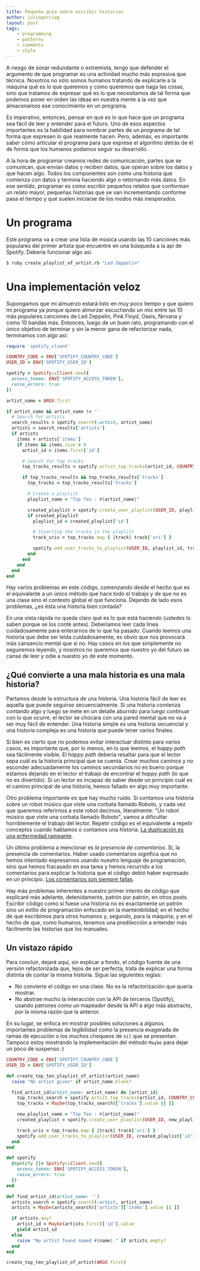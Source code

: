 ```yaml
---
title: Pequeña guía sobre escribir historias
author: juliogarciag
layout: post
tags:
    - programming
    - patterns
    - comments
    - style
---
```



A riesgo de sonar redundante o extremista, tengo que defender el argumento de que programar es una actividad mucho más expresiva que técnica. Nosotros no sólo somos humanos tratando de explicarle a la máquina qué es lo que queremos y cómo queremos que haga las cosas, sino que tratamos de expresar qué es lo que necesitamos de tal forma que podemos poner en orden las ideas en nuestra mente a la vez que almacenamos ese conocimiento en un programa.

Es imperativo, entonces, pensar en qué es lo que hace que un programa sea fácil de leer y entender para el futuro. Uno de esos aspectos importantes es la habilidad para nombrar partes de un programa de tal forma que expresen lo que realmente hacen. Pero, además, es importante saber cómo articular el programa para que exprese el algoritmo detrás de él de forma que los humanos podamos seguir su desarrollo.

A la hora de programar creamos redes de comunicación, partes que se comunican, que envían datos y reciben datos, que operan sobre los datos y que hacen algo. Todos los componentes son como una historia que comienza con datos y termina haciendo algo o retornando más datos. En ese sentido, programar es como escribir pequeños relatos que conforman un relato mayor, pequeñas historias que se van incrementando conforme pasa el tiempo y que suelen iniciarse de los modos más inesperados.

# Un programa

Este programa va a crear una lista de música usando las 10 canciones más populares del primer artista que encuentre en una búsqueda a la api de Spotify. Debería funcionar algo así.

```bash
$ ruby create_playlist_of_artist.rb "Led Zeppelin"
```

# Una implementación veloz

Supongamos que mi almuerzo estará listo en muy poco tiempo y que quiero mi programa ya porque quiero almorzar escuchando un mix entre las 10 más populares canciones de Led Zeppelin, Pink Floyd, Oasis, Nirvana y como 10 bandas más. Entonces, luego de un buen rato, programando con el único objetivo de terminar y sin la menor gana de refactorizar nada, terminamos con algo así:

```ruby
require 'spotify_client'

COUNTRY_CODE = ENV['SPOTIFY_COUNTRY_CODE']
USER_ID = ENV['SPOTIFY_USER_ID']

spotify = Spotify::Client.new({
  access_token: ENV['SPOTIFY_ACCESS_TOKEN'],
  raise_errors: true
})

artist_name = ARGV.first

if artist_name && artist_name != ''
  # Search for artists
  search_results = spotify.search(:artist, artist_name)
  artists = search_results['artists']
  if artists
    items = artists['items']
    if items && items.size > 0
      artist_id = items.first['id']

      # Search for top tracks
      top_tracks_results = spotify.artist_top_tracks(artist_id, COUNTRY_CODE)

      if top_tracks_results && top_tracks_results['tracks']
        top_tracks = top_tracks_results['tracks']

        # Create a playlist
        playlist_name = "Top Ten : #{artist_name}"

        created_playlist = spotify.create_user_playlist(USER_ID, playlist_name)
        if created_playlist
          playlist_id = created_playlist['id']

          # Inserting the tracks in the playlist
          track_uris = top_tracks.map { |track| track['uri'] }

          spotify.add_user_tracks_to_playlist(USER_ID, playlist_id, track_uris)
        end
      end
    end
  end
end
```

Hay varios problemas en este código, comenzando desde el hecho que es el equivalente a un único método que hace todo el trabajo y de que no es una clase sino el contexto global el que funciona. Dejando de lado esos problemas, ¿es ésta una historia bien contada?

En una vista rápida no queda claro qué es lo que está haciendo (ustedes lo saben porque se los conté antes). Deberíamos leer cada línea cuidadosamente para enterarnos de lo que ha pasado. Cuando leemos una historia que debe ser leída cuidadosamente, es obvio que nos provocará más cansancio mental que si no. Hay casos en los que simplemente no seguiremos leyendo, y nosotros no queremos que nuestro yo del futuro se canse de leer y odie a nuestro yo de este momento.

## ¿Qué convierte a una mala historia es una mala historia?

Partamos desde la estructura de una historia. Una historia fácil de leer es aquella que puede seguirse secuencialmente. Si una historia comienza contando algo y luego se mete en un detalle aburrido para luego continuar con lo que ocurre, el lector se chocara con una pared mental que no va a ser muy fácil de entender. Una historia simple es una historia secuencial y una historia compleja es una historia que puede tener varios finales.

Si bien es cierto que no podemos evitar interactuar distinto para varios casos, es importante que, por lo menos, en lo que leemos, el *happy path* sea fácilmente visible. El *happy path* debería resaltar para que el lector sepa cuál es la historia principal que se cuenta. Crear muchos caminos y no esconder adecuadamente los caminos secundarios no es bueno porque estamos dejando en el lector el trabajo de encontrar el *happy path* (lo que no es divertido). Si un lector es incapaz de saber desde un principio cuál es el camino principal de una historia, hemos fallado en algo muy importante.

Otro problema importante es que hay mucho ruido. Si contamos una historia sobre un robot músico que viste una corbata llamado Roboto, y cada vez que queremos referirnos a este robot decimos, literalmente: "Un robot músico que viste una corbata llamado Roboto", vamos a dificultar horriblemente el trabajo del lector. Repetir código es el equivalente a repetir conceptos cuando hablamos o contamos una historia. [La duplicación es una enfermedad rampante](http://blog.8thcolor.com/en/2013/06/duplication-is-a-rampant-disease/).

Un último problema a mencionar es *la presencia de comentarios*. Sí, la presencia de comentarios. Haber usado comentarios significa que no hemos intentado expresarnos usando nuestro lenguaje de programación, sino que hemos fracasado en esa tarea y hemos recurrido a los comentarios para explicar la historia que el código debió haber expresado en un principio. [Los comentarios son siempre fallas](http://www.barebonescoder.com/2011/01/comments-are-always-failures/).

Hay más problemas inherentes a nuestro primer intento de código que explicaré más adelante, detenidamente, patrón por patrón, en otros posts. Escribir código como si fuese una historia no es exactamente un patrón sino un estilo de programación enfocado en la mantenibilidad; en el hecho de que escribimos para otros humanos y, segundo, para la máquina; y en el hecho de que, como humanos, tenemos una predilección a entender más fácilmente las historias que los manuales.

## Un vistazo rápido

Para concluir, dejaré aquí, sin explicar a fondo, el código fuente de una versión refactorizada que, lejos de ser perfecta, trata de explicar una forma distinta de contar la misma historia. Sigue las siguientes reglas:

- No convierte el código en una clase. No es la refactorización que quería mostrar.
- No abstrae mucho la interacción con la API de terceros (Spotify), usando patrones como un mapeador desde la API a algo más abstracto, por la misma razón que la anterior.

En su lugar, se enfoca en mostrar posibles soluciones a algunos importantes problemas de legibilidad como la presencia exagerada de ramas de ejecución o los muchos chequeos de `nil` que se presentan. Tampoco estoy mostrando la implementación del método `Maybe` para dejar un poco de suspenso :)


```ruby
COUNTRY_CODE = ENV['SPOTIFY_COUNTRY_CODE']
USER_ID = ENV['SPOTIFY_USER_ID']

def create_top_ten_playlist_of_artist(artist_name)
  raise "No artist given" if artist_name.blank?

  find_artist_id(artist_name: artist_name) do |artist_id|
    top_tracks_search = spotify.artist_top_tracks(artist_id, COUNTRY_CODE)
    top_tracks = Maybe(top_tracks_search)['tracks'].value || []

    new_playlist_name = "Top Ten : #{artist_name}"
    created_playlist = spotify.create_user_playlist(USER_ID, new_playlist_name)

    track_uris = top_tracks.map { |track| track['uri'] }
    spotify.add_user_tracks_to_playlist(USER_ID, created_playlist['id'], track_uris)
  end
end

def spotify
  @spotify ||= Spotify::Client.new({
    access_token: ENV['SPOTIFY_ACCESS_TOKEN'],
    raise_errors: true
  })
end

def find_artist_id(artist_name: '')
  artists_search = spotify.search(:artist, artist_name)
  artists = Maybe(artists_search)['artists']['items'].value || []

  if artists.any?
    artist_id = Maybe(artists.first)['id'].value
    yield artist_id
  else
    raise "No artist found named #{name}." if artists.empty?
  end
end

create_top_ten_playlist_of_artist(ARGV.first)
```

